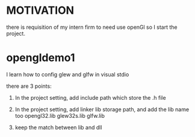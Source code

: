 # MOTIVATION
there is requisition of my intern firm to need use openGl
so I start the project.

# opengldemo1

I learn how to config glew and glfw in visual stdio

there are 3 points:
1. In the project setting, add include path which store the .h file

2. In the project setting, add linker lib storage path, and add the lib name too
    opengl32.lib  glew32s.lib  glfw.lib

3. keep the match between lib and dll

